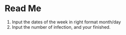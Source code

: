 # Read Me
1. Input the dates of the week in right format month/day
2. Input the number of infection, and your finished.
